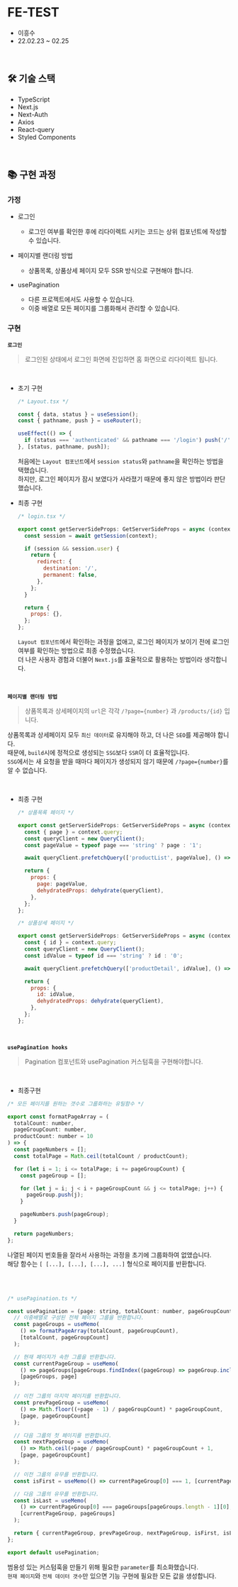 # FE-TEST

- 이흥수
- 22.02.23 ~ 02.25

<br />

## 🛠️ 기술 스택

- TypeScript
- Next.js
- Next-Auth
- Axios
- React-query
- Styled Components

<br />

## 📚 구현 과정

### 가정

- 로그인<br />

  - 로그인 여부를 확인한 후에 리다이렉트 시키는 코드는 상위 컴포넌트에 작성할 수 있습니다.

- 페이지별 랜더링 방법<br />

  - 상품목록, 상품상세 페이지 모두 SSR 방식으로 구현해야 합니다.

- usePagination<br />

  - 다른 프로젝트에서도 사용할 수 있습니다.<br />
  - 이중 배열로 모든 페이지를 그룹화해서 관리할 수 있습니다.

### 구현

**`로그인`**

> 로그인된 상태에서 로그인 화면에 진입하면 홈 화면으로 리다이렉트 됩니다.

<br />

- 초기 구현

  ```javascript
  /* Layout.tsx */

  const { data, status } = useSession();
  const { pathname, push } = useRouter();

  useEffect(() => {
    if (status === 'authenticated' && pathname === '/login') push('/');
  }, [status, pathname, push]);
  ```

  처음에는 `Layout 컴포넌트`에서 `session status`와 `pathname`을 확인하는 방법을 택했습니다.<br />
  하지만, 로그인 페이지가 잠시 보였다가 사라졌기 때문에 좋지 않은 방법이라 판단했습니다.

- 최종 구현

  ```javascript
  /* login.tsx */

  export const getServerSideProps: GetServerSideProps = async (context) => {
    const session = await getSession(context);

    if (session && session.user) {
      return {
        redirect: {
          destination: '/',
          permanent: false,
        },
      };
    }

    return {
      props: {},
    };
  };
  ```

  `Layout 컴포넌트`에서 확인하는 과정을 없애고, 로그인 페이지가 보이기 전에 로그인 여부를 확인하는 방법으로 최종 수정했습니다.<br />
  더 나은 사용자 경험과 더불어 `Next.js`를 효율적으로 활용하는 방법이라 생각합니다.

  <br />

**`페이지별 랜더링 방법`**

> 상품목록과 상세페이지의 `url`은 각각 `/?page={number}` 과 `/products/{id}` 입니다.

상품목록과 상세페이지 모두 `최신 데이터`로 유지해야 하고, 더 나은 `SEO`를 제공해야 합니다.<br />
때문에, `build`시에 정적으로 생성되는 `SSG`보다 `SSR`이 더 효율적입니다.<br />
`SSG`에서는 새 요청을 받을 때마다 페이지가 생성되지 않기 때문에 `/?page={number}`를 알 수 없습니다.

<br />

- 최종 구현

  ```javascript
  /* 상품목록 페이지 */

  export const getServerSideProps: GetServerSideProps = async (context) => {
    const { page } = context.query;
    const queryClient = new QueryClient();
    const pageValue = typeof page === 'string' ? page : '1';

    await queryClient.prefetchQuery(['productList', pageValue], () => fetchProductList(pageValue));

    return {
      props: {
        page: pageValue,
        dehydratedProps: dehydrate(queryClient),
      },
    };
  };

  /* 상품상세 페이지 */

  export const getServerSideProps: GetServerSideProps = async (context) => {
    const { id } = context.query;
    const queryClient = new QueryClient();
    const idValue = typeof id === 'string' ? id : '0';

    await queryClient.prefetchQuery(['productDetail', idValue], () => fetchProductDetail(idValue));

    return {
      props: {
        id: idValue,
        dehydratedProps: dehydrate(queryClient),
      },
    };
  };
  ```

  <br />

**`usePagination hooks`**

> Pagination 컴포넌트와 usePagination 커스텀훅을 구현해야합니다.

<br />

- 최종구현

```javascript
/* 모든 페이지를 원하는 갯수로 그룹화하는 유틸함수 */

export const formatPageArray = (
  totalCount: number,
  pageGroupCount: number,
  productCount: number = 10
) => {
  const pageNumbers = [];
  const totalPage = Math.ceil(totalCount / productCount);

  for (let i = 1; i <= totalPage; i += pageGroupCount) {
    const pageGroup = [];

    for (let j = i; j < i + pageGroupCount && j <= totalPage; j++) {
      pageGroup.push(j);
    }

    pageNumbers.push(pageGroup);
  }

  return pageNumbers;
};
```

나열된 페이지 번호들을 잘라서 사용하는 과정을 초기에 그룹화하여 없앴습니다.<br />
해당 함수는 `[ [...], [...], [...], ...]` 형식으로 페이지를 반환합니다.

<br />
<br />

```javascript
/* usePagination.ts */

const usePagination = (page: string, totalCount: number, pageGroupCount: number = 5) => {
  // 이중배열로 구성된 전체 페이지 그룹을 반환합니다.
  const pageGroups = useMemo(
    () => formatPageArray(totalCount, pageGroupCount),
    [totalCount, pageGroupCount]
  );

  // 현재 페이지가 속한 그룹을 반환합니다.
  const currentPageGroup = useMemo(
    () => pageGroups[pageGroups.findIndex((pageGroup) => pageGroup.includes(+page))],
    [pageGroups, page]
  );

  // 이전 그룹의 마지막 페이지를 반환합니다.
  const prevPageGroup = useMemo(
    () => Math.floor((+page - 1) / pageGroupCount) * pageGroupCount,
    [page, pageGroupCount]
  );

  // 다음 그룹의 첫 페이지를 반환합니다.
  const nextPageGroup = useMemo(
    () => Math.ceil(+page / pageGroupCount) * pageGroupCount + 1,
    [page, pageGroupCount]
  );

  // 이전 그룹의 유무를 반환합니다.
  const isFirst = useMemo(() => currentPageGroup[0] === 1, [currentPageGroup]);

  // 다음 그룹의 유무를 반환합니다.
  const isLast = useMemo(
    () => currentPageGroup[0] === pageGroups[pageGroups.length - 1][0],
    [currentPageGroup, pageGroups]
  );

  return { currentPageGroup, prevPageGroup, nextPageGroup, isFirst, isLast };
};

export default usePagination;
```

범용성 있는 커스텀훅을 만들기 위해 필요한 `parameter`를 최소화했습니다.<br />
`현재 페이지`와 `전체 데이터 갯수`만 있으면 기능 구현에 필요한 모든 값을 생성합니다.

